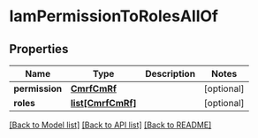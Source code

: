 # IamPermissionToRolesAllOf

## Properties
Name | Type | Description | Notes
------------ | ------------- | ------------- | -------------
**permission** | [**CmrfCmRf**](CmrfCmRf.md) |  | [optional] 
**roles** | [**list[CmrfCmRf]**](CmrfCmRf.md) |  | [optional] 

[[Back to Model list]](../README.md#documentation-for-models) [[Back to API list]](../README.md#documentation-for-api-endpoints) [[Back to README]](../README.md)


